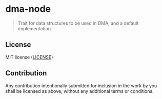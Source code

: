 # dma-node

> Trait for data structures to be used in DMA, and a default implementation.

## License

MIT license ([LICENSE](LICENSE))

## Contribution

Any contribution intentionally submitted for inclusion in the work by you shall be licensed as above, without any additional terms or conditions.
